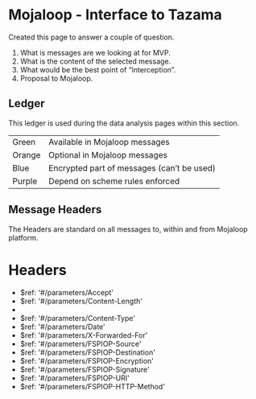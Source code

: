 # Mojaloop - Interface to Tazama

Created this page to answer a couple of question.

1. What is messages are we looking at for MVP.
2. What is the content of the selected message.
3. What would be the best point of “interception”.
4. Proposal to Mojaloop.

## Ledger

This ledger is used during the data analysis pages within this section.

|     |     |
| --- | --- |
| Green | Available in Mojaloop messages |
| Orange | Optional in Mojaloop messages |
| Blue | Encrypted part of messages (can’t be used) |
| Purple | Depend on scheme rules enforced |

## Message Headers

The Headers are standard on all messages to, within and from Mojaloop platform.

# Headers

- $ref: '#/parameters/Accept'  
- $ref: '#/parameters/Content-Length'  
- 
- $ref: '#/parameters/Content-Type'  
- $ref: '#/parameters/Date'  
- $ref: '#/parameters/X-Forwarded-For'  
- $ref: '#/parameters/FSPIOP-Source'  
- $ref: '#/parameters/FSPIOP-Destination'  
- $ref: '#/parameters/FSPIOP-Encryption'  
- $ref: '#/parameters/FSPIOP-Signature'  
- $ref: '#/parameters/FSPIOP-URI'  
- $ref: '#/parameters/FSPIOP-HTTP-Method'  
